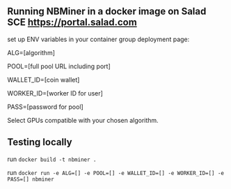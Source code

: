 ## Running NBMiner in a docker image on Salad SCE https://portal.salad.com
set up ENV variables in your container group deployment page:

ALG=[algorithm]

POOL=[full pool URL including port]

WALLET_ID=[coin wallet]

WORKER_ID=[worker ID for user]

PASS=[password for pool]

Select GPUs compatible with your chosen algorithm.

## Testing locally
run `docker build -t nbminer .`

run `docker run -e ALG=[] -e POOL=[] -e WALLET_ID=[] -e WORKER_ID=[] -e PASS=[] nbminer`
